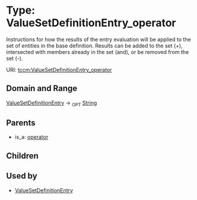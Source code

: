 
# Type: ValueSetDefinitionEntry_operator


Instructions for how the results of the entry evaluation will be applied to the set of entities in the base
definition. Results can be added to the set (+), intersected with members already in the set (and),
or be removed from the set (-).

URI: [tccm:ValueSetDefinitionEntry_operator](https://hotecosystem.org/tccm/ValueSetDefinitionEntry_operator)


## Domain and Range

[ValueSetDefinitionEntry](ValueSetDefinitionEntry.md) ->  <sub>OPT</sub> [String](types/String.md)

## Parents

 *  is_a: [operator](operator.md)

## Children


## Used by

 * [ValueSetDefinitionEntry](ValueSetDefinitionEntry.md)
